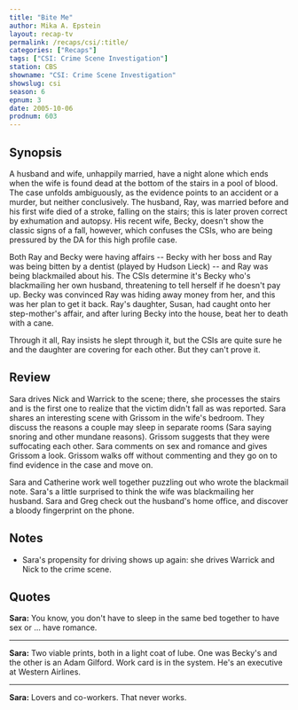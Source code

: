 ```yaml
---
title: "Bite Me"
author: Mika A. Epstein
layout: recap-tv
permalink: /recaps/csi/:title/
categories: ["Recaps"]
tags: ["CSI: Crime Scene Investigation"]
station: CBS
showname: "CSI: Crime Scene Investigation"
showslug: csi
season: 6  
epnum: 3
date: 2005-10-06
prodnum: 603  
---
```


## Synopsis

A husband and wife, unhappily married, have a night alone which ends when the wife is found dead at the bottom of the stairs in a pool of blood. The case unfolds ambiguously, as the evidence points to an accident or a murder, but neither conclusively. The husband, Ray, was married before and his first wife died of a stroke, falling on the stairs; this is later proven correct by exhumation and autopsy. His recent wife, Becky, doesn't show the classic signs of a fall, however, which confuses the CSIs, who are being pressured by the DA for this high profile case.

Both Ray and Becky were having affairs -- Becky with her boss and Ray was being bitten by a dentist (played by Hudson Lieck) -- and Ray was being blackmailed about his. The CSIs determine it's Becky who's blackmailing her own husband, threatening to tell herself if he doesn't pay up. Becky was convinced Ray was hiding away money from her, and this was her plan to get it back. Ray's daughter, Susan, had caught onto her step-mother's affair, and after luring Becky into the house, beat her to death with a cane.

Through it all, Ray insists he slept through it, but the CSIs are quite sure he and the daughter are covering for each other. But they can't prove it.

## Review

Sara drives Nick and Warrick to the scene; there, she processes the stairs and is the first one to realize that the victim didn't fall as was reported. Sara shares an interesting scene with Grissom in the wife's bedroom. They discuss the reasons a couple may sleep in separate rooms (Sara saying snoring and other mundane reasons). Grissom suggests that they were suffocating each other. Sara comments on sex and romance and gives Grissom a look. Grissom walks off without commenting and they go on to find evidence in the case and move on.

Sara and Catherine work well together puzzling out who wrote the blackmail note. Sara's a little surprised to think the wife was blackmailing her husband. Sara and Greg check out the husband's home office, and discover a bloody fingerprint on the phone.

## Notes

* Sara's propensity for driving shows up again: she drives Warrick and Nick to the crime scene.

## Quotes

**Sara:** You know, you don't have to sleep in the same bed together to have sex or ... have romance.  

- - -

**Sara:** Two viable prints, both in a light coat of lube. One was Becky's and the other is an Adam Gilford. Work card is in the system. He's an executive at Western Airlines.  

- - -

**Sara:** Lovers and co-workers. That never works.